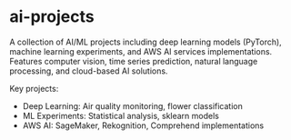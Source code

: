 # ai-projects
A collection of AI/ML projects including deep learning models (PyTorch), machine learning experiments, and AWS AI services implementations. Features computer vision, time series prediction, natural language processing, and cloud-based AI solutions.

Key projects:
- Deep Learning: Air quality monitoring, flower classification
- ML Experiments: Statistical analysis, sklearn models
- AWS AI: SageMaker, Rekognition, Comprehend implementations
